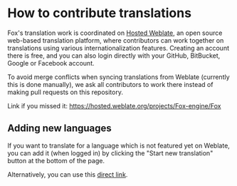 # How to contribute translations

Fox's translation work is coordinated on
[Hosted Weblate](https://hosted.weblate.org/projects/Fox-engine/Fox),
an open source web-based translation platform, where contributors can work
together on translations using various internationalization features.
Creating an account there is free, and you can also login directly with
your GitHub, BitBucket, Google or Facebook account.

To avoid merge conflicts when syncing translations from Weblate (currently
this is done manually), we ask all contributors to work there instead of
making pull requests on this repository.

Link if you missed it: https://hosted.weblate.org/projects/Fox-engine/Fox

## Adding new languages

If you want to translate for a language which is not featured yet on Weblate,
you can add it (when logged in) by clicking the "Start new translation"
button at the bottom of the page.

Alternatively, you can use this
[direct link](https://hosted.weblate.org/new-lang/Fox-engine/Fox/).

